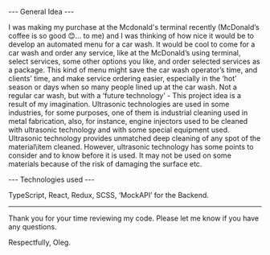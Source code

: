 --- General Idea --- 

I was making my purchase at the Mcdonald's terminal recently (McDonald’s coffee is so good 😊… to me) and I was thinking of how nice it would be to develop 
an automated menu for a car wash. It would be cool to come for a car wash and order any service, like at the McDonald’s using terminal, select services, some 
other options you like, and order selected services as a package. This kind of menu might save the car wash operator’s time, and clients’ time, and make 
service ordering easier, especially in the ‘hot’ season or days when so many people lined up at the car wash.
Not a regular car wash, but with a ‘future technology’ - This project idea is a result of my imagination. Ultrasonic technologies are used in some industries, 
for some purposes, one of them is industrial cleaning used in metal fabrication, also, for instance, engine injectors used to be cleaned with ultrasonic 
technology and with some special equipment used. Ultrasonic technology provides unmatched deep cleaning of any spot of the material\item cleaned. However, 
ultrasonic technology has some points to consider and to know before it is used. It may not be used on some materials because of the risk of damaging the 
surface etc.

--- Technologies used ---

TypeScript, React, Redux, SCSS, ‘MockAPI’ for the Backend.

------------

Thank you for your time reviewing my code.
Please let me know if you have any questions.

Respectfully, Oleg.
